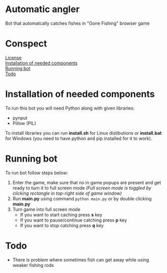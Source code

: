 # Automatic angler
Bot that automatcally catches fishes in "Gone Fishing" browser game

# Conspect
[License](LICENSE) \
[Installation of needed components](README.md#Installation-of-needed-components) \
[Running bot](README.md#Running-bot) \
[Todo](README.md#Todo)

# Installation of needed components

To run this bot you will need Python along with given libraries:
  * pynput
  * Pillow (PIL)

To install libraries you can run **install.sh** for Linux distibutions or **install.bat** for Windows (you need to have python and pip installed for it to work).

# Running bot

To run bot follow steps below:
  1. Enter the game, make sure that no in game popups are present and get ready to turn it to full screen mode *(Full screen mode is toggled by clicking rectangle in top-right side of game window)*
  2. Run **main.py** using command `python main.py` or by double clicking **main.py**
  3. Turn game into full screen mode
     * If you want to start caching press **s** key
     * If you want to pause/continue catching press **p** key
     * If you want to stop catching press **q** key
      
# Todo
  * There is problem where sometimes fish can get away while using weaker fishing rods

